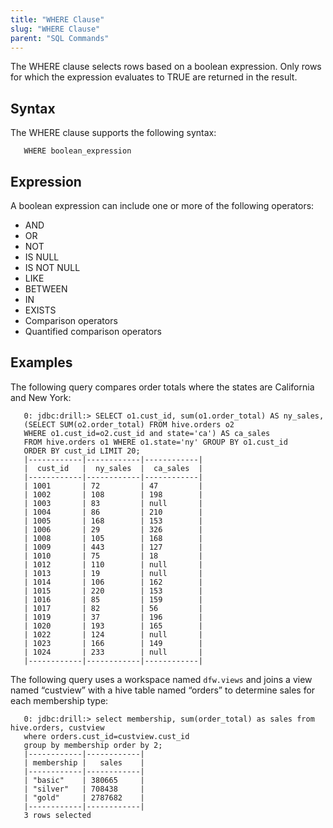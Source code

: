 ```yaml
---
title: "WHERE Clause"
slug: "WHERE Clause"
parent: "SQL Commands"
---
```

The WHERE clause selects rows based on a boolean expression. Only rows for which the expression evaluates to TRUE are returned in the result.

## Syntax
The WHERE clause supports the following syntax:

       WHERE boolean_expression

## Expression
A boolean expression can include one or more of the following operators:

  * AND
  * OR
  * NOT
  * IS NULL
  * IS NOT NULL
  * LIKE
  * BETWEEN
  * IN
  * EXISTS
  * Comparison operators
  * Quantified comparison operators


## Examples
The following query compares order totals where the states are California and New York:

       0: jdbc:drill:> SELECT o1.cust_id, sum(o1.order_total) AS ny_sales,
       (SELECT SUM(o2.order_total) FROM hive.orders o2
       WHERE o1.cust_id=o2.cust_id and state='ca') AS ca_sales
       FROM hive.orders o1 WHERE o1.state='ny' GROUP BY o1.cust_id
       ORDER BY cust_id LIMIT 20;
       |------------|------------|------------|
       |  cust_id   |  ny_sales  |  ca_sales  |
       |------------|------------|------------|
       | 1001       | 72         | 47         |
       | 1002       | 108        | 198        |
       | 1003       | 83         | null       |
       | 1004       | 86         | 210        |
       | 1005       | 168        | 153        |
       | 1006       | 29         | 326        |
       | 1008       | 105        | 168        |
       | 1009       | 443        | 127        |
       | 1010       | 75         | 18         |
       | 1012       | 110        | null       |
       | 1013       | 19         | null       |
       | 1014       | 106        | 162        |
       | 1015       | 220        | 153        |
       | 1016       | 85         | 159        |
       | 1017       | 82         | 56         |
       | 1019       | 37         | 196        |
       | 1020       | 193        | 165        |
       | 1022       | 124        | null       |
       | 1023       | 166        | 149        |
       | 1024       | 233        | null       |
       |------------|------------|------------|

The following query uses a workspace named `dfw.views` and joins a view named “custview” with a hive table named “orders” to determine sales for each membership type:

       0: jdbc:drill:> select membership, sum(order_total) as sales from hive.orders, custview
       where orders.cust_id=custview.cust_id
       group by membership order by 2;
       |------------|------------|
       | membership |   sales    |
       |------------|------------|
       | "basic"    | 380665     |
       | "silver"   | 708438     |
       | "gold"     | 2787682    |
       |------------|------------|
       3 rows selected
